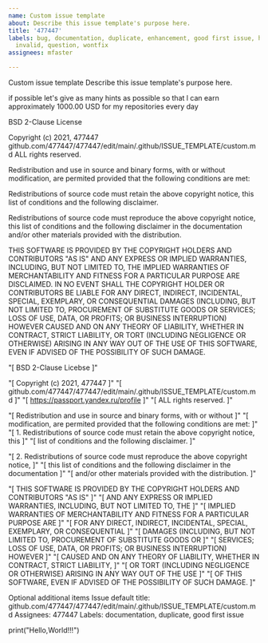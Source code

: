```yaml
---
name: Custom issue template
about: Describe this issue template's purpose here.
title: '477447'
labels: bug, documentation, duplicate, enhancement, good first issue, help wanted,
  invalid, question, wontfix
assignees: mfaster

---
```


Custom issue template 
Describe this issue template's purpose here.

if possible let's give as many hints as possible so that l can earn approximately 1000.00 USD
for my repositories every day

BSD 2-Clause License

Copyright (c) 2021, 477447
github.com/477447/477447/edit/main/.github/ISSUE_TEMPLATE/custom.md
ALL rights reserved.

Redistribution and use in source and binary forms, with or without
modification, are permited provided that the following conditions are met:

Redistributions of source code must retain the above copyright notice, this
list of conditions and the following disclaimer.

Redistributions of source code must reproduce the above copyright notice,
this list of conditions and the following disclaimer in the documentation
and/or other materials provided with the distribution.

THIS SOFTWARE IS PROVIDED BY THE COPYRIGHT HOLDERS AND CONTRIBUTORS "AS IS"
AND ANY EXPRESS OR IMPLIED WARRANTIES, INCLUDING, BUT NOT LIMITED TO, THE
IMPLIED WARRANTIES OF MERCHANTABILITY AND FITNESS FOR A PARTICULAR PURPOSE ARE
DISCLAIMED. IN NO EVENT SHALL THE COPYRIGHT HOLDER OR CONTRIBUTORS BE LIABLE
FOR ANY DIRECT, INDIRECT, INCIDENTAL, SPECIAL, EXEMPLARY, OR CONSEQUENTIAL
DAMAGES (INCLUDING, BUT NOT LIMITED TO, PROCUREMENT OF SUBSTITUTE GOODS OR
SERVICES; LOSS OF USE, DATA, OR PROFITS; OR BUSINESS INTERRUPTION) HOWEVER
CAUSED AND ON ANY THEORY OF LIABILITY, WHETHER IN CONTRACT, STRICT LIABILITY,
OR TORT (INCLUDING NEGLIGENCE OR OTHERWISE) ARISING IN ANY WAY OUT OF THE USE
OF THIS SOFTWARE, EVEN IF ADVISED OF THE POSSIBILITY OF SUCH DAMAGE.

"[ BSD 2-Clause Licebse ]"

"[ Copyright (c) 2021, 477447 ]"
"[ github.com/477447/477447/edit/main/.github/ISSUE_TEMPLATE/custom.md ]"
"[ https://passport.yandex.ru/profile ]"
"[ ALL rights reserved. ]"

"[ Redistribution and use in source and binary forms, with or without ]"
"[ modification, are permited provided that the following conditions are met: ]"
"[ 1. Redistributions of source code must retain the above copyright notice, this ]"
"[ list of conditions and the following disclaimer. ]"

"[ 2. Redistributions of source code must reproduce the above copyright notice, ]"
"[ this list of conditions and the following disclaimer in the documentation ]"
"[ and/or other materials provided with the distribution. ]"

"[ THIS SOFTWARE IS PROVIDED BY THE COPYRIGHT HOLDERS AND CONTRIBUTORS "AS IS" ]"
"[ AND ANY EXPRESS OR IMPLIED WARRANTIES, INCLUDING, BUT NOT LIMITED TO, THE ]"
"[ IMPLIED WARRANTIES OF MERCHANTABILITY AND FITNESS FOR A PARTICULAR PURPOSE ARE ]"
"[ FOR ANY DIRECT, INDIRECT, INCIDENTAL, SPECIAL, EXEMPLARY, OR CONSEQUENTIAL ]"
"[ DAMAGES (INCLUDING, BUT NOT LIMITED TO, PROCUREMENT OF SUBSTITUTE GOODS OR ]"
"[ SERVICES; LOSS OF USE, DATA, OR PROFITS; OR BUSINESS INTERRUPTION) HOWEVER ]"
"[ CAUSED AND ON ANY THEORY OF LIABILITY, WHETHER IN CONTRACT, STRICT LIABILITY, ]"
"[ OR TORT (INCLUDING NEGLIGENCE OR OTHERWISE) ARISING IN ANY WAY OUT OF THE USE ]"
"[ OF THIS SOFTWARE, EVEN IF ADVISED OF THE POSSIBILITY OF SUCH DAMAGE. ]"

Optional additional items
Issue default title: github.com/477447/477447/edit/main/.github/ISSUE_TEMPLATE/custom.md
Assignees: 477447
Labels: documentation, duplicate, good first issue

print("Hello,World!!!")
